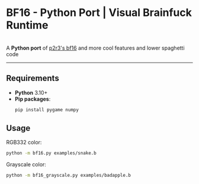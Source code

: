 # BF16 - Python Port | **Visual Brainfuck Runtime**

<br>A **Python port** of [p2r3's bf16](https://github.com/p2r3/bf16) and more cool features and lower spaghetti code</br>

---

## Requirements

- **Python** 3.10+
- **Pip packages**:
  ```bash
  pip install pygame numpy
  ```

## Usage

RGB332 color:
```bash
python -m bf16.py examples/snake.b
```
Grayscale color:
```bash
python -m bf16_grayscale.py examples/badapple.b
```